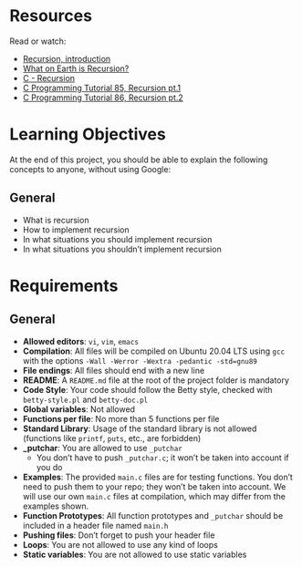 # Resources
Read or watch:

- [Recursion, introduction](#)
- [What on Earth is Recursion?](#)
- [C - Recursion](#)
- [C Programming Tutorial 85, Recursion pt.1](#)
- [C Programming Tutorial 86, Recursion pt.2](#)

# Learning Objectives
At the end of this project, you should be able to explain the following concepts to anyone, without using Google:

## General
- What is recursion
- How to implement recursion
- In what situations you should implement recursion
- In what situations you shouldn’t implement recursion

# Requirements

## General
- **Allowed editors**: `vi`, `vim`, `emacs`
- **Compilation**: All files will be compiled on Ubuntu 20.04 LTS using `gcc` with the options `-Wall -Werror -Wextra -pedantic -std=gnu89`
- **File endings**: All files should end with a new line
- **README**: A `README.md` file at the root of the project folder is mandatory
- **Code Style**: Your code should follow the Betty style, checked with `betty-style.pl` and `betty-doc.pl`
- **Global variables**: Not allowed
- **Functions per file**: No more than 5 functions per file
- **Standard Library**: Usage of the standard library is not allowed (functions like `printf`, `puts`, etc., are forbidden)
- **_putchar**: You are allowed to use `_putchar`
    - You don’t have to push `_putchar.c`; it won’t be taken into account if you do
- **Examples**: The provided `main.c` files are for testing functions. You don’t need to push them to your repo; they won’t be taken into account. We will use our own `main.c` files at compilation, which may differ from the examples shown.
- **Function Prototypes**: All function prototypes and `_putchar` should be included in a header file named `main.h`
- **Pushing files**: Don’t forget to push your header file
- **Loops**: You are not allowed to use any kind of loops
- **Static variables**: You are not allowed to use static variables
